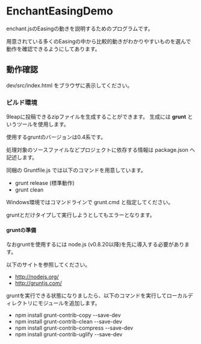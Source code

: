 EnchantEasingDemo
=================

enchant.jsのEasingの動きを説明するためのプログラムです。

用意されている多くのEasingの中から比較的動きがわかりやすいものを選んで動作を確認できるようにしてあります。

## 動作確認

dev/src/index.html をブラウザに表示してください。

### ビルド環境

9leapに投稿できるzipファイルを生成することができます。
生成には **grunt** というツールを使用します。

使用するgruntのバージョンは0.4系です。

処理対象のソースファイルなどプロジェクトに依存する情報は package.json へ記述します。

同梱の Gruntfile.js では以下のコマンドを用意しています。

* grunt release (標準動作)
* grunt clean

Windows環境ではコマンドラインで grunt.cmd と指定してください。

gruntとだけタイプして実行しようとしてもエラーとなります。


#### gruntの準備

なおgruntを使用するには node.js (v0.8.20以降)を先に導入する必要があります。

以下のサイトを参照してください。

* http://nodejs.org/
* http://gruntjs.com/

gruntを実行できる状態になりましたら、以下のコマンドを実行してローカルディレクトリにモジュールを追加します。

* npm install grunt-contrib-copy --save-dev
* npm install grunt-contrib-clean --save-dev
* npm install grunt-contrib-compress --save-dev
* npm install grunt-contrib-uglify --save-dev

